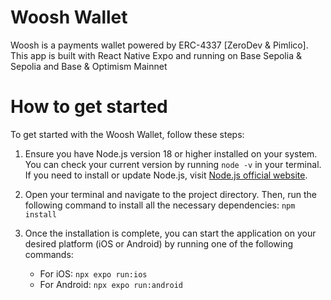 # Woosh Wallet

Woosh is a payments wallet powered by ERC-4337 [ZeroDev & Pimlico]. This app is built with React Native Expo and running on Base Sepolia & Sepolia and Base & Optimism Mainnet

# How to get started

To get started with the Woosh Wallet, follow these steps:

1. Ensure you have Node.js version 18 or higher installed on your system. You can check your current version by running `node -v` in your terminal. If you need to install or update Node.js, visit [Node.js official website](https://nodejs.org/).

2. Open your terminal and navigate to the project directory. Then, run the following command to install all the necessary dependencies:
   `npm install`

3. Once the installation is complete, you can start the application on your desired platform (iOS or Android) by running one of the following commands:
   - For iOS: `npx expo run:ios`
   - For Android: `npx expo run:android`
